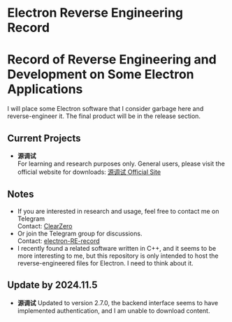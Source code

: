# Electron Reverse Engineering Record
# Record of Reverse Engineering and Development on Some Electron Applications
I will place some Electron software that I consider garbage here and reverse-engineer it. The final product will be in the release section.

## Current Projects
- **源调试**  
  For learning and research purposes only. General users, please visit the official website for downloads: [源调试 Official Site](https://yuantiaoshi.com)
## Notes
- If you are interested in research and usage, feel free to contact me on Telegram  
  Contact: [ClearZero](https://t.me/ClearZero)
- Or join the Telegram group for discussions.  
  Contact: [electron-RE-record](https://t.me/electron_re)
- I recently found a related software written in C++, and it seems to be more interesting to me, but this repository is only intended to host the reverse-engineered files for Electron.
  I need to think about it.
## Update by 2024.11.5
- **源调试**
  Updated to version 2.7.0, the backend interface seems to have implemented authentication, and I am unable to download content.
